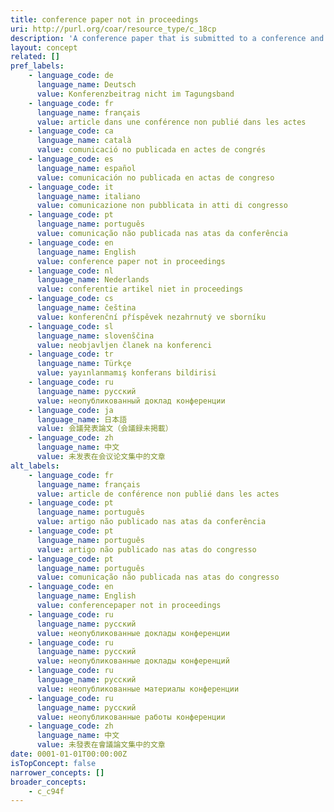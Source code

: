 ```yaml
---
title: conference paper not in proceedings
uri: http://purl.org/coar/resource_type/c_18cp
description: 'A conference paper that is submitted to a conference and presented to the audience. The conference paper is not published in proceedings. [Source: http://academia.stackexchange.com/questions/18349/difference-between-conference-paper-and-journal-paper ]'
layout: concept
related: []
pref_labels:
    - language_code: de
      language_name: Deutsch
      value: Konferenzbeitrag nicht im Tagungsband
    - language_code: fr
      language_name: français
      value: article dans une conférence non publié dans les actes
    - language_code: ca
      language_name: català
      value: comunicació no publicada en actes de congrés
    - language_code: es
      language_name: español
      value: comunicación no publicada en actas de congreso
    - language_code: it
      language_name: italiano
      value: comunicazione non pubblicata in atti di congresso
    - language_code: pt
      language_name: português
      value: comunicação não publicada nas atas da conferência
    - language_code: en
      language_name: English
      value: conference paper not in proceedings
    - language_code: nl
      language_name: Nederlands
      value: conferentie artikel niet in proceedings
    - language_code: cs
      language_name: čeština
      value: konferenční příspěvek nezahrnutý ve sborníku
    - language_code: sl
      language_name: slovenščina
      value: neobjavljen članek na konferenci
    - language_code: tr
      language_name: Türkçe
      value: yayınlanmamış konferans bildirisi
    - language_code: ru
      language_name: русский
      value: неопубликованный доклад конференции
    - language_code: ja
      language_name: 日本語
      value: 会議発表論文（会議録未掲載）
    - language_code: zh
      language_name: 中文
      value: 未发表在会议论文集中的文章
alt_labels:
    - language_code: fr
      language_name: français
      value: article de conférence non publié dans les actes
    - language_code: pt
      language_name: português
      value: artigo não publicado nas atas da conferência
    - language_code: pt
      language_name: português
      value: artigo não publicado nas atas do congresso
    - language_code: pt
      language_name: português
      value: comunicação não publicada nas atas do congresso
    - language_code: en
      language_name: English
      value: conferencepaper not in proceedings
    - language_code: ru
      language_name: русский
      value: неопубликованные доклады конференции
    - language_code: ru
      language_name: русский
      value: неопубликованные доклады конференций
    - language_code: ru
      language_name: русский
      value: неопубликованные материалы конференции
    - language_code: ru
      language_name: русский
      value: неопубликованные работы конференции
    - language_code: zh
      language_name: 中文
      value: 未發表在會議論文集中的文章
date: 0001-01-01T00:00:00Z
isTopConcept: false
narrower_concepts: []
broader_concepts:
    - c_c94f
---
```


